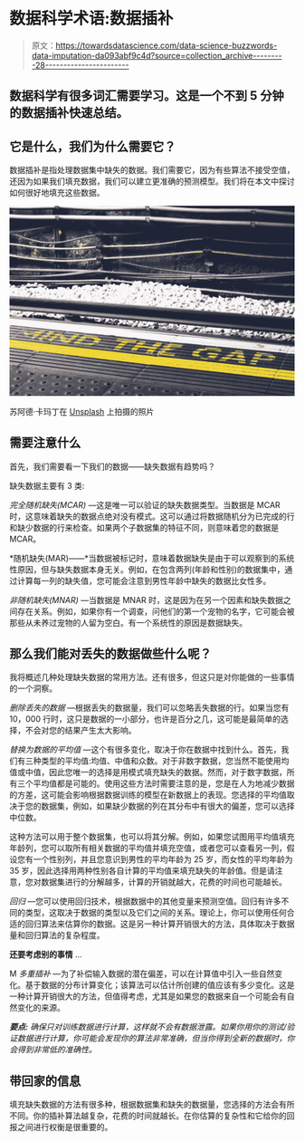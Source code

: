 # 数据科学术语:数据插补

> 原文：<https://towardsdatascience.com/data-science-buzzwords-data-imputation-da093abf9c4d?source=collection_archive---------28----------------------->

## 数据科学有很多词汇需要学习。这是一个不到 5 分钟的数据插补快速总结。

## 它是什么，我们为什么需要它？

数据插补是指处理数据集中缺失的数据。我们需要它，因为有些算法不接受空值，还因为如果我们填充数据，我们可以建立更准确的预测模型。我们将在本文中探讨如何很好地填充这些数据。

![](img/37e000bec04962f48084fd07a03f6c6f.png)

苏阿德·卡玛丁在 [Unsplash](https://unsplash.com/s/photos/mind-the-gap?utm_source=unsplash&utm_medium=referral&utm_content=creditCopyText) 上拍摄的照片

## 需要注意什么

首先，我们需要看一下我们的数据——缺失数据有趋势吗？

缺失数据主要有 3 类:

*完全随机缺失(MCAR)* —这是唯一可以验证的缺失数据类型。当数据是 MCAR 时，这意味着缺失的数据点绝对没有模式。这可以通过将数据随机分为已完成的行和缺少数据的行来检查。如果两个子数据集的特征不同，则意味着您的数据是 MCAR。

*随机缺失(MAR)——*当数据被标记时，意味着数据缺失是由于可以观察到的系统性原因，但与缺失数据本身无关。例如，在包含两列(年龄和性别)的数据集中，通过计算每一列的缺失值，您可能会注意到男性年龄中缺失的数据比女性多。

*非随机缺失(MNAR)* —当数据是 MNAR 时，这是因为在另一个因素和缺失数据之间存在关系。例如，如果你有一个调查，问他们的第一个宠物的名字，它可能会被那些从未养过宠物的人留为空白。有一个系统性的原因是数据缺失。

## 那么我们能对丢失的数据做些什么呢？

我将概述几种处理缺失数据的常用方法。还有很多，但这只是对你能做的一些事情的一个洞察。

*删除丢失的数据* —根据丢失的数据量，我们可以忽略丢失数据的行。如果当您有 10，000 行时，这只是数据的一小部分，也许是百分之几，这可能是最简单的选择，不会对您的结果产生太大影响。

*替换为数据的平均值* —这个有很多变化，取决于你在数据中找到什么。首先，我们有三种类型的平均值:均值、中值和众数。对于非数字数据，您当然不能使用均值或中值，因此您唯一的选择是用模式填充缺失的数据。然而，对于数字数据，所有三个平均值都是可能的。使用这些方法时需要注意的是，您是在人为地减少数据的方差，这可能会影响根据数据训练的模型在新数据上的表现。您选择的平均值取决于您的数据集，例如，如果缺少数据的列在其分布中有很大的偏差，您可以选择中位数。

这种方法可以用于整个数据集，也可以将其分解。例如，如果您试图用平均值填充年龄列，您可以取所有相关数据的平均值并填充空值，或者您可以查看另一列，假设您有一个性别列，并且您意识到男性的平均年龄为 25 岁，而女性的平均年龄为 35 岁，因此选择用两种性别各自计算的平均值来填充缺失的年龄值。但是请注意，您对数据集进行的分解越多，计算的开销就越大，花费的时间也可能越长。

*回归* —您可以使用回归技术，根据数据中的其他变量来预测空值。回归有许多不同的类型，这取决于数据的类型以及它们之间的关系。理论上，你可以使用任何合适的回归算法来估算你的数据。这是另一种计算开销很大的方法，具体取决于数据量和回归算法的复杂程度。

**还要考虑别的事情** …

M *多重插补* —为了补偿输入数据的潜在偏差，可以在计算值中引入一些自然变化。基于数据的分布计算变化；该算法可以估计所创建的值应该有多少变化。这是一种计算开销很大的方法，但值得考虑，尤其是如果您的数据来自一个可能会有自然变化的来源。

***要点:*** *确保只对训练数据进行计算，这样就不会有数据泄露。如果你用你的测试/验证数据进行计算，你可能会发现你的算法非常准确，但当你得到全新的数据时，你会得到非常低的准确性。*

## 带回家的信息

填充缺失数据的方法有很多种，根据数据集和缺失的数据量，您选择的方法会有所不同。你的插补算法越复杂，花费的时间就越长。在你估算的复杂性和它给你的回报之间进行权衡是很重要的。